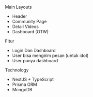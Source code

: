 Main Layouts
- Header
- Community Page
- Detail Videos
- Dashboard (OTW)

Fitur
- Login Dan Dashboard
- User bisa mengirim pesan (untuk idol)
- User punya dashboard

Technology
- NextJS + TypeScript
- Prisma ORM
- MongoDB
